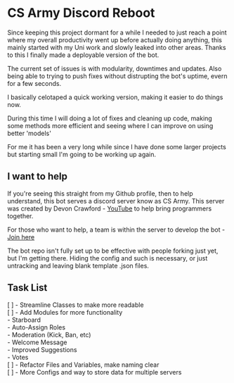 # CS Army Discord Reboot

Since keeping this project dormant for a while I needed to just reach a point where my overall productivity went up before actually doing anything, this mainly started with my Uni work and slowly leaked into other areas. Thanks to this I finally made a deployable version of the bot. 

The current set of issues is with modularity, downtimes and updates. Also being able to trying to push fixes without distrupting the bot's uptime, evern for a few seconds.

I basically celotaped a quick working version, making it easier to do things now.

During this time I will doing a lot of fixes and cleaning up code, making some methods more efficient and seeing where I can improve on using better 'models'

For me it has been a very long while since I have done some larger projects but starting small I'm going to be working up again.

## I want to help

If you're seeing this straight from my Github profile, then to help understand, this bot serves a discord server know as CS Army. This server was created by Devon Crawford - [YouTube](https://www.youtube.com/channel/UCDrekHmOnkptxq3gUU0IyfA) to help bring programmers together.

For those who want to help, a team is within the server to develop the bot - [Join here](https://discord.gg/drD7TAH)

The bot repo isn't fully set up to be effective with people forking just yet, but I'm getting there. Hiding the config and such is necessary, or just untracking and leaving blank template .json files.

## Task List

[ ] - Streamline Classes to make more readable  
[ ] - Add Modules for more functionality    
        - Starboard    
        - Auto-Assign Roles  
        - Moderation (Kick, Ban, etc)  
        - Welcome Message  
        - Improved Suggestions  
        - Votes  
[ ] - Refactor Files and Variables, make naming clear  
[ ] - More Configs and way to store data for multiple servers  

